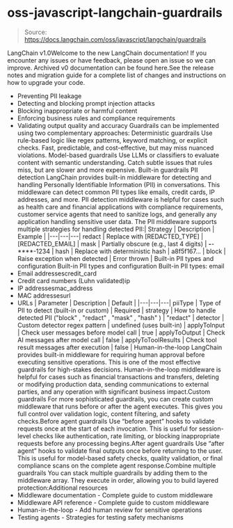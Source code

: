 # oss-javascript-langchain-guardrails

> Source: https://docs.langchain.com/oss/javascript/langchain/guardrails

LangChain v1.0Welcome to the new LangChain documentation! If you encounter any issues or have feedback, please open an issue so we can improve. Archived v0 documentation can be found here.See the release notes and migration guide for a complete list of changes and instructions on how to upgrade your code.
- Preventing PII leakage
- Detecting and blocking prompt injection attacks
- Blocking inappropriate or harmful content
- Enforcing business rules and compliance requirements
- Validating output quality and accuracy
Guardrails can be implemented using two complementary approaches:
Deterministic guardrails
Use rule-based logic like regex patterns, keyword matching, or explicit checks. Fast, predictable, and cost-effective, but may miss nuanced violations.
Model-based guardrails
Use LLMs or classifiers to evaluate content with semantic understanding. Catch subtle issues that rules miss, but are slower and more expensive.
Built-in guardrails
PII detection
LangChain provides built-in middleware for detecting and handling Personally Identifiable Information (PII) in conversations. This middleware can detect common PII types like emails, credit cards, IP addresses, and more. PII detection middleware is helpful for cases such as health care and financial applications with compliance requirements, customer service agents that need to sanitize logs, and generally any application handling sensitive user data. The PII middleware supports multiple strategies for handling detected PII:| Strategy | Description | Example |
|---|---|---|
redact | Replace with [REDACTED_TYPE] | [REDACTED_EMAIL] |
mask | Partially obscure (e.g., last 4 digits) | ****-****-****-1234 |
hash | Replace with deterministic hash | a8f5f167... |
block | Raise exception when detected | Error thrown |
Built-in PII types and configuration
Built-in PII types and configuration
Built-in PII types:
email
- Email addressescredit_card
- Credit card numbers (Luhn validated)ip
- IP addressesmac_address
- MAC addressesurl
- URLs
| Parameter | Description | Default |
|---|---|---|
piiType | Type of PII to detect (built-in or custom) | Required |
strategy | How to handle detected PII ("block" , "redact" , "mask" , "hash" ) | "redact" |
detector | Custom detector regex pattern | undefined (uses built-in) |
applyToInput | Check user messages before model call | true |
applyToOutput | Check AI messages after model call | false |
applyToToolResults | Check tool result messages after execution | false |
Human-in-the-loop
LangChain provides built-in middleware for requiring human approval before executing sensitive operations. This is one of the most effective guardrails for high-stakes decisions. Human-in-the-loop middleware is helpful for cases such as financial transactions and transfers, deleting or modifying production data, sending communications to external parties, and any operation with significant business impact.Custom guardrails
For more sophisticated guardrails, you can create custom middleware that runs before or after the agent executes. This gives you full control over validation logic, content filtering, and safety checks.Before agent guardrails
Use “before agent” hooks to validate requests once at the start of each invocation. This is useful for session-level checks like authentication, rate limiting, or blocking inappropriate requests before any processing begins.After agent guardrails
Use “after agent” hooks to validate final outputs once before returning to the user. This is useful for model-based safety checks, quality validation, or final compliance scans on the complete agent response.Combine multiple guardrails
You can stack multiple guardrails by adding them to the middleware array. They execute in order, allowing you to build layered protection:Additional resources
- Middleware documentation - Complete guide to custom middleware
- Middleware API reference - Complete guide to custom middleware
- Human-in-the-loop - Add human review for sensitive operations
- Testing agents - Strategies for testing safety mechanisms